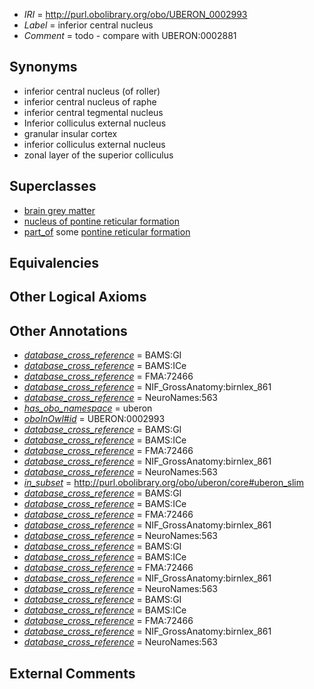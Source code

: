  * *IRI* = http://purl.obolibrary.org/obo/UBERON_0002993
 * *Label* = inferior central nucleus
 * *Comment* = todo - compare with UBERON:0002881

## Synonyms

 * inferior central nucleus (of roller)
 * inferior central nucleus of raphe
 * inferior central tegmental nucleus
 * Inferior colliculus external nucleus
 * granular insular cortex
 * inferior colliculus external nucleus
 * zonal layer of the superior colliculus

## Superclasses

 * [brain grey matter](../../UBERON/28/UBERON_0003528.md)
 * [nucleus of pontine reticular formation](../../UBERON/13/UBERON_0007413.md)
 * [part_of](../../BFO/50/BFO_0000050.md) some [pontine reticular formation](../../UBERON/73/UBERON_0002573.md)

## Equivalencies


## Other Logical Axioms


## Other Annotations

 * *[database_cross_reference](../../ef/oboInOwl#hasDbXref.md)* = BAMS:GI
 * *[database_cross_reference](../../ef/oboInOwl#hasDbXref.md)* = BAMS:ICe
 * *[database_cross_reference](../../ef/oboInOwl#hasDbXref.md)* = FMA:72466
 * *[database_cross_reference](../../ef/oboInOwl#hasDbXref.md)* = NIF_GrossAnatomy:birnlex_861
 * *[database_cross_reference](../../ef/oboInOwl#hasDbXref.md)* = NeuroNames:563
 * *[has_obo_namespace](../../ce/oboInOwl#hasOBONamespace.md)* = uberon
 * *[oboInOwl#id](../../id/oboInOwl#id.md)* = UBERON:0002993
 * *[database_cross_reference](../../ef/oboInOwl#hasDbXref.md)* = BAMS:GI
 * *[database_cross_reference](../../ef/oboInOwl#hasDbXref.md)* = BAMS:ICe
 * *[database_cross_reference](../../ef/oboInOwl#hasDbXref.md)* = FMA:72466
 * *[database_cross_reference](../../ef/oboInOwl#hasDbXref.md)* = NIF_GrossAnatomy:birnlex_861
 * *[database_cross_reference](../../ef/oboInOwl#hasDbXref.md)* = NeuroNames:563
 * *[in_subset](../../et/oboInOwl#inSubset.md)* = http://purl.obolibrary.org/obo/uberon/core#uberon_slim
 * *[database_cross_reference](../../ef/oboInOwl#hasDbXref.md)* = BAMS:GI
 * *[database_cross_reference](../../ef/oboInOwl#hasDbXref.md)* = BAMS:ICe
 * *[database_cross_reference](../../ef/oboInOwl#hasDbXref.md)* = FMA:72466
 * *[database_cross_reference](../../ef/oboInOwl#hasDbXref.md)* = NIF_GrossAnatomy:birnlex_861
 * *[database_cross_reference](../../ef/oboInOwl#hasDbXref.md)* = NeuroNames:563
 * *[database_cross_reference](../../ef/oboInOwl#hasDbXref.md)* = BAMS:GI
 * *[database_cross_reference](../../ef/oboInOwl#hasDbXref.md)* = BAMS:ICe
 * *[database_cross_reference](../../ef/oboInOwl#hasDbXref.md)* = FMA:72466
 * *[database_cross_reference](../../ef/oboInOwl#hasDbXref.md)* = NIF_GrossAnatomy:birnlex_861
 * *[database_cross_reference](../../ef/oboInOwl#hasDbXref.md)* = NeuroNames:563
 * *[database_cross_reference](../../ef/oboInOwl#hasDbXref.md)* = BAMS:GI
 * *[database_cross_reference](../../ef/oboInOwl#hasDbXref.md)* = BAMS:ICe
 * *[database_cross_reference](../../ef/oboInOwl#hasDbXref.md)* = FMA:72466
 * *[database_cross_reference](../../ef/oboInOwl#hasDbXref.md)* = NIF_GrossAnatomy:birnlex_861
 * *[database_cross_reference](../../ef/oboInOwl#hasDbXref.md)* = NeuroNames:563

## External Comments

